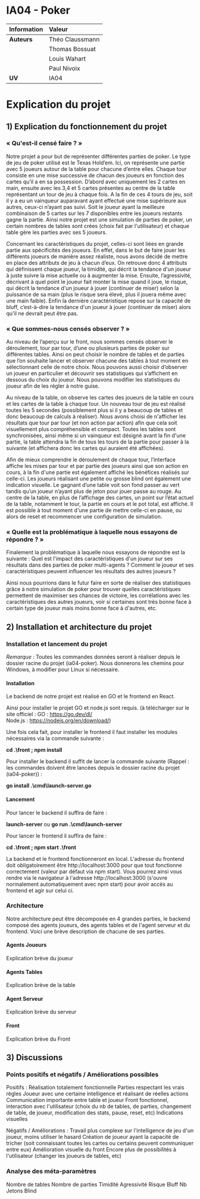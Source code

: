 # IA04 - Poker

| Information | Valeur |
| :------------ | :------------- |
| **Auteurs** | Théo Claussmann |
| | Thomas Bossuat |
| | Louis Wahart |
| | Paul Nivoix |
| **UV** | IA04 |

# Explication du projet 

## 1) Explication du fonctionnement du projet

### « Qu'est-il censé faire ? »
 
Notre projet a pour but de représenter différentes parties de poker. Le type de jeu de poker utilisé est le Texas Hold’em. Ici, on représente une partie avec 5 joueurs autour de la table pour chacune d’entre elles. Chaque tour consiste en une mise successive de chacun des joueurs en fonction des cartes qu’il a en sa possession. D’abord avec uniquement les 2 cartes en main, ensuite avec les 3,4 et 5 cartes présentes au centre de la table représentant un tour de jeu à chaque fois. A la fin de ces 4 tours de jeu, soit il y a eu un vainqueur auparavant ayant effectué une mise supérieure aux autres, ceux-ci n’ayant pas suivi. Soit le joueur ayant la meilleure combinaison de 5 cartes sur les 7 disponibles entre les joueurs restants gagne la partie. Ainsi notre projet est une simulation de parties de poker, un certain nombres de tables sont crées (choix fait par l'utilisateur) et chaque table gère les parties avec ses 5 joueurs.
 
Concernant les caractéristiques du projet, celles-ci sont liées en grande partie aux spécificités des joueurs.  En effet, dans le but de faire jouer les différents joueurs de manière assez réaliste, nous avons décidé de mettre en place des attributs de jeu à chacun d’eux. On retrouve donc 4 attributs qui définissent chaque joueur, la timidité, qui décrit la tendance d'un joueur à juste suivre la mise actuelle ou à augmenter la mise. Ensuite, l’agressivité, décrivant à quel point le joueur fait monter la mise quand il joue, le risque, qui décrit la tendance d'un joueur à jouer (continuer de miser) selon la puissance de sa main (plus le risque sera élevé, plus il jouera même avec une main faible). Enfin la dernière caractéristique repose sur la capacité de bluff, c’est-à-dire la tendance d'un joueur à jouer (continuer de miser) alors qu'il ne devrait peut être pas.
 
### « Que sommes-nous censés observer ? »
 
Au niveau de l’aperçu sur le front, nous sommes censés observer le déroulement, tour par tour, d’une ou plusieurs parties de poker sur différentes tables. Ainsi on peut choisir le nombre de tables et de parties que l’on souhaite lancer et observer chacune des tables à tout moment en sélectionnant celle de notre choix. Nous pouvons aussi choisir d’observer un joueur en particulier et découvrir ses statistiques qui s’affichent en dessous du choix du joueur. Nous pouvons modifier les statistiques du joueur afin de les régler à notre guise.

Au niveau de la table, on observe les cartes des joueurs de la table en cours et les cartes de la table à chaque tour. Un nouveau tour de jeu est réalisé toutes les 5 secondes (possiblement plus si il y a beaucoup de tables et donc beaucoup de calculs à réaliser). Nous avons choisi de n'afficher les résultats que tour par tour (et non action par action) afin que cela soit visuellement plus compréhensible et compact. Toutes les tables sont synchronisées, ainsi même si un vainqueur est désigné avant la fin d'une partie, la table attendra la fin de tous les tours de la partie pour passer à la suivante (et affichera donc les cartes qui auraient été affichées).

Afin de mieux comprendre le déroulement de chaque tour, l’interface affiche les mises par tour et par partie des joueurs ainsi que son action en cours, à la fin d'une partie est également affiché les bénéfices réalisés sur celle-ci. Les joueurs réalisant une petite ou grosse blind ont également une indication visuelle. Le gagnant d’une table voit son fond passer au vert tandis qu’un joueur n’ayant plus de jeton pour jouer passe au rouge. Au centre de la table, en plus de l’affichage des cartes, un point sur l’état actuel de la table, notamment le tour, la partie en cours et le pot total, est affiché. Il est possible à tout moment d'une partie de mettre celle-ci en pause, ou alors de reset et recommencer une configuration de simulation.
 
### « Quelle est la problématique à laquelle nous essayons de répondre ? »
 
Finalement la problématique à laquelle nous essayons de répondre est la suivante : Quel est l'impact des caractéristiques d'un joueur sur ses résultats dans des parties de poker multi-agents ? Comment le joueur et ses caractéristiques peuvent influencer les résultats des autres joueurs ? 

Ainsi nous pourrions dans le futur faire en sorte de réaliser des statistiques grâce à notre simulation de poker pour trouver quelles caractéristiques permettent de maximiser ses chances de victoire, les corrélations avec les caractéristiques des autres joueurs, voir si certaines sont très bonne face à certain type de joueur mais moins bonne face à d'autres, etc.
 
## 2) Installation et architecture du projet

### Installation et lancement du projet
*Remarque :* Toutes les commandes données seront à réaliser depuis le dossier racine du projet (ia04-poker). Nous donnerons les chemins pour Windows, à modifier pour Linux si nécessaire.

#### Installation
Le backend de notre projet est réalisé en GO et le frontend en React. 

Ainsi pour installer le projet GO et node.js sont requis. 
(à télécharger sur le site officiel : 
GO : https://go.dev/dl/  
Node.js : https://nodejs.org/en/download/)

Une fois cela fait, pour installer le frontend il faut installer les modules nécessaires via la commande suivante :

**cd .\front ; npm install**

Pour installer le backend il suffit de lancer la commande suivante (Rappel : les commandes doivent être lancées depuis le dossier racine du projet (ia04-poker)) :

**go install .\cmd\launch-server.go**

#### Lancement

Pour lancer le backend il suffira de faire :

**launch-server**
ou
**go run .\cmd\launch-server**

Pour lancer le frontend il suffira de faire :

**cd .\front ; npm start .\front**

La backend et le frontend fonctionneront en local. L'adresse du frontend doit obligatoirement être http://localhost:3000 pour que tout fonctionne correctement (valeur par défaut via npm start). Vous pourrez ainsi vous rendre via le navigateur à l'adresse http://localhost:3000 (s'ouvre normalement automatiquement avec npm start) pour avoir accès au frontend et agir sur celui ci.

### Architecture
Notre architecture peut être décomposée en 4 grandes parties, le backend composé des agents joueurs, des agents tables et de l'agent serveur et du frontend. Voici une brève description de chacune de ses parties. 

#### Agents Joueurs
Explication brève du joueur

#### Agents Tables
Explication brève de la table

#### Agent Serveur
Explication brève du serveur

#### Front
Explication brève du Front

 
## 3) Discussions

### Points positifs et négatifs / Améliorations possibles

Positifs :
Réalisation totalement fonctionnelle
Parties respectant les vrais règles
Joueur avec une certaine intelligence et réalisant de réelles actions
Communication importante entre table et joueur
Front fonctionnel, interaction avec l'utilisateur (choix du nb de tables, de parties, changement de table, de joueur, modification des stats, pause, reset, etc)
Indications visuelles

Négatifs / Améliorations :
Travail plus complexe sur l'intelligence de jeu d'un joueur, moins utiliser le hasard
Création de joueur ayant la capacité de tricher (soit connaissant toutes les cartes ou certains peuvent communiquer entre eux)
Amélioration visuelle du front
Encore plus de possibilités à l'utilisateur (changer les joueurs de tables, etc)

### Analyse des méta-paramètres
Nombre de tables
Nombre de parties
Timidité
Agressivité
Risque
Bluff
Nb Jetons
Blind

